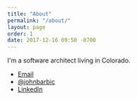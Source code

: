 ```yaml
---
title: "About"
permalink: "/about/"
layout: page
order: 1
date: 2017-12-16 09:50 -0700
---
```

I'm a software architect living in Colorado. 

* [Email](mailto:john@barbic.com)
* [@johnbarbic](https://twitter.com/johnbarbic)
* [LinkedIn](https://www.linkedin.com/in/johnbarbic/)
